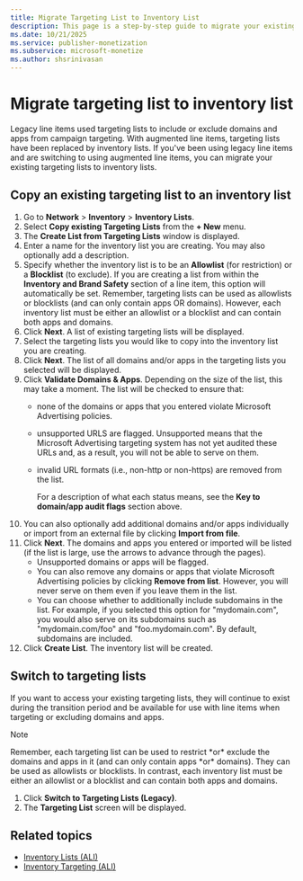 ```yaml
---
title: Migrate Targeting List to Inventory List
description: This page is a step-by-step guide to migrate your existing targeting lists to an inventory lists. 
ms.date: 10/21/2025
ms.service: publisher-monetization
ms.subservice: microsoft-monetize
ms.author: shsrinivasan
---
```



# Migrate targeting list to inventory list

Legacy line items used targeting lists to include or exclude domains and apps from campaign targeting. With augmented line items, targeting lists have been replaced by inventory lists. If you've been using legacy line items and are switching to using augmented line items, you can migrate your existing targeting lists to inventory lists.

## Copy an existing targeting list to an inventory list

1. Go to **Network** \> **Inventory** \> **Inventory Lists**.
1. Select **Copy existing Targeting Lists** from the **+ New** menu.
1. The **Create List from Targeting Lists** window is displayed.
1. Enter a name for the inventory list you are creating. You may also optionally add a description.
1. Specify whether the inventory list is to be an **Allowlist** (for restriction) or a **Blocklist** (to exclude). If you are creating a list from within the **Inventory and Brand Safety** section of a line item, this option will automatically be set. Remember, targeting lists can be used as allowlists or blocklists (and can only contain apps OR domains). However, each inventory list must be either an allowlist or a blocklist and can contain both apps and domains.
1. Click **Next**. A list of existing targeting lists will be displayed.
1. Select the targeting lists you would like to copy into the inventory list you are creating.
1. Click **Next**. The list of all domains and/or apps in the targeting lists you selected will be displayed.
1. Click **Validate Domains & Apps**. Depending on the size of the list, this may take a moment. The list will be checked to ensure that:
    - none of the domains or apps that you entered violate Microsoft Advertising policies.

    - unsupported URLS are flagged. Unsupported means that the Microsoft Advertising targeting system has not yet audited these URLs and, as a result, you will not be able to serve on them.

    - invalid URL formats (i.e., non-http or non-https) are removed from the list.

      For a description of what each status means, see the **Key to domain/app audit flags** section above.
1. You can also optionally add additional domains and/or apps individually or import from an external file by clicking **Import from file**.
1. Click **Next**. The domains and apps you entered or imported will be listed (if the list is large, use the arrows to advance through the pages).
    - Unsupported domains or apps will be flagged.
    - You can also remove any domains or apps that violate Microsoft Advertising policies by clicking **Remove from list**. However, you will never serve on them even if you leave them in the list.
    - You can choose whether to additionally include subdomains in the list. For example, if you selected this option for "mydomain.com", you would also serve on its subdomains such as "mydomain.com/foo" and "foo.mydomain.com". By default, subdomains are included.
1. Click **Create List**. The inventory list will be created.

## Switch to targeting lists

If you want to access your existing targeting lists, they will continue to exist during the transition period and be available for use with line items when targeting or excluding domains and apps.

> [!NOTE]
> Remember, each targeting list can be used to restrict \*or\* exclude the domains and apps in it (and can only contain apps \*or\* domains). They can be used as allowlists or blocklists. In contrast, each inventory list must be either an allowlist or a blocklist and can contain both apps and domains.
>
> 1. Click **Switch to Targeting Lists (Legacy)**.
> 1. The **Targeting List** screen will be displayed.

## Related topics

- [Inventory Lists (ALI)](inventory-lists-ali-only.md)
- [Inventory Targeting (ALI)](inventory-targeting-ali.md)